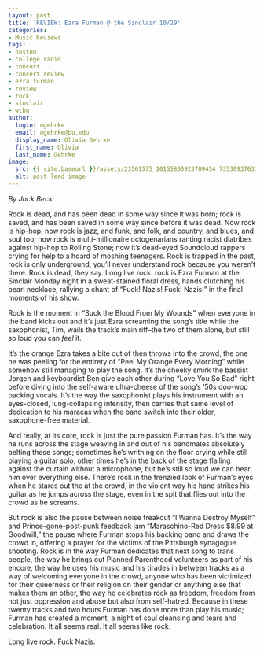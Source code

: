 ```yaml
---
layout: post
title: 'REVIEW: Ezra Furman @ the Sinclair 10/29'
categories:
- Music Reviews
tags:
- boston
- college radio
- concert
- concert review
- ezra furman
- review
- rock
- sinclair
- wtbu
author:
  login: ogehrke
  email: ogehrke@bu.edu
  display_name: Olivia Gehrke
  first_name: Olivia
  last_name: Gehrke
image:
  src: {{ site.baseurl }}/assets/23561575_10155800923709454_7353093763143931113_n.jpg
  alt: post lead image
---
```


_By Jack Beck_

Rock is dead, and has been dead in some way since it was born; rock is saved, and has been saved in some way since before it was dead. Now rock is hip-hop, now rock is jazz, and funk, and folk, and country, and blues, and soul too; now rock is multi-millionaire octogenarians ranting racist diatribes against hip-hop to Rolling Stone; now it’s dead-eyed Soundcloud rappers crying for help to a hoard of moshing teenagers. Rock is trapped in the past, rock is only underground, you’ll never understand rock because you weren’t there. Rock is dead, they say. Long live rock: rock is Ezra Furman at the Sinclair Monday night in a sweat-stained floral dress, hands clutching his pearl necklace, rallying a chant of “Fuck! Nazis! Fuck! Nazis!” in the final moments of his show.

Rock is the moment in “Suck the Blood From My Wounds” when everyone in the band kicks out and it’s just Ezra screaming the song’s title while the saxophonist, Tim, wails the track’s main riff–the two of them alone, but still so loud you can _feel_ it.

It’s the orange Ezra takes a bite out of then throws into the crowd, the one he was peeling for the entirety of “Peel My Orange Every Morning” while somehow still managing to play the song. It’s the cheeky smirk the bassist Jorgen and keyboardist Ben give each other during “Love You So Bad” right before diving into the self-aware ultra-cheese of the song’s ‘50s doo-wop backing vocals. It’s the way the saxophonist plays his instrument with an eyes-closed, lung-collapsing intensity, then carries that same level of dedication to his maracas when the band switch into their older, saxophone-free material.

And really, at its core, rock is just the pure passion Furman has. It’s the way he runs across the stage weaving in and out of his bandmates absolutely belting these songs; sometimes he’s writhing on the floor crying while still playing a guitar solo, other times he’s in the back of the stage flailing against the curtain without a microphone, but he’s still so loud we can hear him over everything else. There’s rock in the frenzied look of Furman’s eyes when he stares out the at the crowd, in the violent way his hand strikes his guitar as he jumps across the stage, even in the spit that flies out into the crowd as he screams.

But rock is also the pause between noise freakout “I Wanna Destroy Myself” and Prince-gone-post-punk feedback jam “Maraschino-Red Dress $8.99 at Goodwill,” the pause where Furman stops his backing band and draws the crowd in, offering a prayer for the victims of the Pittsburgh synagogue shooting. Rock is in the way Furman dedicates that next song to trans people, the way he brings out Planned Parenthood volunteers as part of his encore, the way he uses his music and his tirades in between tracks as a way of welcoming everyone in the crowd, anyone who has been victimized for their queerness or their religion on their gender or anything else that makes them an other, the way he celebrates rock as freedom, freedom from not just oppression and abuse but also from self-hatred. Because in these twenty tracks and two hours Furman has done more than play his music; Furman has created a moment, a night of soul cleansing and tears and celebration. It all seems real. It all seems like rock.

Long live rock. Fuck Nazis.